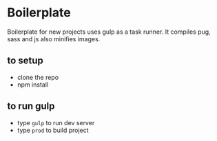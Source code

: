 # Boilerplate
Boilerplate for new projects uses gulp as a task runner. 
It compiles pug, sass and js also minifies images.

## to setup
- clone the repo
- npm install

## to run gulp
- type `gulp` to run dev server 
- type `prod` to build project
